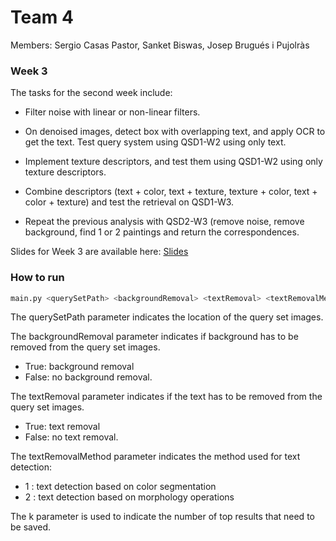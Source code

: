 # Team 4

Members: Sergio Casas Pastor, Sanket Biswas, Josep Brugués i Pujolràs

### Week 3

The tasks for the second week include:

* Filter noise with linear or non-linear filters.
* On denoised images, detect box with overlapping text, and apply OCR to get the text. Test query system using QSD1-W2 using only text.
* Implement texture descriptors, and test them using QSD1-W2 using only texture descriptors.
* Combine descriptors (text + color, text + texture, texture + color, text + color + texture) and test the retrieval on QSD1-W3.

* Repeat the previous analysis with QSD2-W3 (remove noise, remove background, find 1 or 2 paintings and return the correspondences.


Slides for Week 3 are available here: [Slides](https://drive.google.com/open?id=1HnHFoQNfw116Y6bx3lS0ndQQlz-D3-SC)

### How to run

```sh
main.py <querySetPath> <backgroundRemoval> <textRemoval> <textRemovalMethod> <k> 
```

The querySetPath parameter indicates the location of the query set images.

The backgroundRemoval parameter indicates if background has to be removed from the query set images. 
* True: background removal
* False: no background removal.

The textRemoval parameter indicates if the text has to be removed from the query set images. 
* True: text removal 
* False: no text removal.

The textRemovalMethod parameter indicates the method used for text detection:
* 1 : text detection based on color segmentation
* 2 : text detection based on morphology operations

The k parameter is used to indicate the number of top results that need to be saved.

